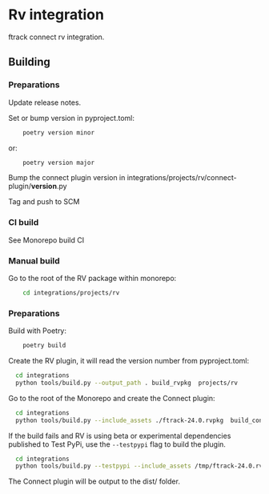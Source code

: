 # Rv integration

ftrack connect rv integration.

## Building

### Preparations

Update release notes.

Set or bump version in pyproject.toml:

```bash
    poetry version minor
```
or:
```bash
    poetry version major
```

Bump the connect plugin version in integrations/projects/rv/connect-plugin/__version__.py

Tag and push to SCM


### CI build

See Monorepo build CI


### Manual build

Go to the root of the RV package within monorepo:

```bash
    cd integrations/projects/rv
```
### Preparations


Build with Poetry:
    
```bash
    poetry build
```

Create the RV plugin, it will read the version number from pyproject.toml:

```bash
  cd integrations
  python tools/build.py --output_path . build_rvpkg  projects/rv
```


Go to the root of the Monorepo and create the Connect plugin:

```bash
  cd integrations
  python tools/build.py --include_assets ./ftrack-24.0.rvpkg  build_connect_plugin projects/rv
```


If the build fails and RV is using beta or experimental dependencies published to Test PyPi, use the `--testpypi` flag 
to build the plugin.

```bash
  cd integrations
  python tools/build.py --testpypi --include_assets /tmp/ftrack-24.0.rvpkg build_connect_plugin projects/rv
```

The Connect plugin will be output to the dist/ folder.